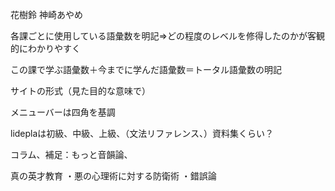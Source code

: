 花樹鈴
神崎あやめ


各課ごとに使用している語彙数を明記⇒どの程度のレベルを修得したのかが客観的にわかりやすく

この課で学ぶ語彙数＋今までに学んだ語彙数＝トータル語彙数の明記

サイトの形式（見た目的な意味で）

メニューバーは四角を基調

lideplaは初級、中級、上級、（文法リファレンス、）資料集くらい？

コラム、補足：もっと音韻論、



真の英才教育
・悪の心理術に対する防衛術
・錯誤論
